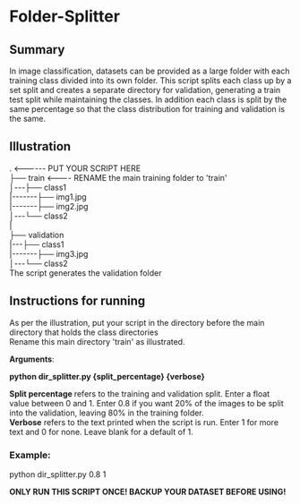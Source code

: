 # Folder-Splitter

## Summary

In image classification, datasets can be provided as a large folder with each training class divided into its own folder. 
This script splits each class up by a set split and creates a separate directory for validation, generating a train test split
while maintaining the classes. In addition each class is split by the same percentage so that the 
class distribution for training and validation is the same.

## Illustration

. <------ PUT YOUR SCRIPT HERE <br>
├── train <---- RENAME the main training folder to 'train' <br>
│---├── class1<br>
|-------├── img1.jpg<br>
|-------├── img2.jpg<br>
│---└── class2<br>
|<br>
├── validation<br>
|---├── class1<br>
|-------├── img3.jpg<br>
│---└── class2<br>
The script generates the validation folder

## Instructions for running
As per the illustration, put your script in the directory before the main directory that holds the class directories <br>
Rename this main directory 'train' as illustrated.

<strong>Arguments</strong>: <br>

<strong>python dir_splitter.py {split_percentage} {verbose}</strong> <br>

<strong>Split percentage </strong> refers to the training and validation split. Enter a float value between 0 and 1. Enter 0.8 if you want 20% of the images to be split into the validation, leaving 80% in the training folder. <br>
<strong>Verbose</strong> refers to the text printed when the script is run. Enter 1 for more text and 0 for none. Leave blank for a default of 1. <br>

### Example:
python dir_splitter.py 0.8 1

<strong>ONLY RUN THIS SCRIPT ONCE! BACKUP YOUR DATASET BEFORE USING!</strong>
